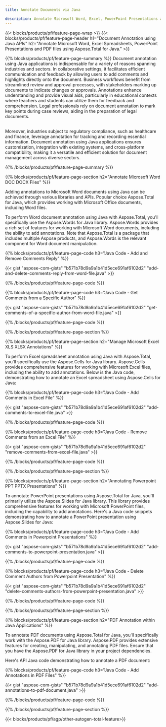 ```yaml
---
title: Annotate Documents via Java 

description: Annotate Microsoft Word, Excel, PowerPoint Presentations and PDF files via your Java application. Clear Annotation with ease.
---
```


{{< blocks/products/pf/feature-page-wrap >}}
{{< blocks/products/pf/feature-page-header h1="Document Annotation using Java APIs" h2="Annotate Microsoft Word, Excel Spreadsheets, PowerPoint Presentations and PDF files using Aspose.Total for Java." >}}

{{% blocks/products/pf/feature-page-summary %}}
Document annotation using Java applications is indispensable for a variety of reasons spanning industries and sectors. In collaborative settings, it facilitates efficient communication and feedback by allowing users to add comments and highlights directly onto the document. Business workflows benefit from streamlined review and approval processes, with stakeholders marking up documents to indicate changes or approvals. Annotations enhance understanding and provide visual aids, particularly in educational contexts where teachers and students can utilize them for feedback and comprehension. Legal professionals rely on document annotation to mark key points during case reviews, aiding in the preparation of legal documents. <br /><br />

Moreover, industries subject to regulatory compliance, such as healthcare and finance, leverage annotation for tracking and recording essential information. Document annotation using Java applications ensures customization, integration with existing systems, and cross-platform compatibility, making it a versatile and efficient solution for document management across diverse sectors.

{{% /blocks/products/pf/feature-page-summary  %}}

{{% blocks/products/pf/feature-page-section  h2="Annotate Microsoft Word DOC DOCX Files" %}}

Adding annotations to Microsoft Word documents using Java can be achieved through various libraries and APIs. Popular choice Aspose.Total for Java, which provides working with Microsoft Office documents, including Word files.   <br />

To perform Word document annotation using Java with Aspose.Total, you'll specifically use the Aspose.Words for Java library. Aspose.Words provides a rich set of features for working with Microsoft Word documents, including the ability to add annotations. Note that Aspose.Total is a package that includes multiple Aspose products, and Aspose.Words is the relevant component for Word document manipulation.<br />

{{% blocks/products/pf/feature-page-code h3="Java Code - Add and Remove Comments Reply" %}}

{{< gist "aspose-com-gists" "b571b78d9a9a1b41d5ece691af6102d2" "add-and-delete-comments-reply-from-word-file.java" >}}

{{% /blocks/products/pf/feature-page-code  %}}

{{% blocks/products/pf/feature-page-code h3="Java Code - Get Comments from a Specific Author" %}}

{{< gist "aspose-com-gists" "b571b78d9a9a1b41d5ece691af6102d2" "get-comments-of-a-specific-author-from-word-file.java" >}}

{{% /blocks/products/pf/feature-page-code  %}}

{{% /blocks/products/pf/feature-page-section %}}

{{% blocks/products/pf/feature-page-section  h2="Manage Microsoft Excel XLS XLSX Annotations" %}}

To perform Excel spreadsheet annotation using Java with Aspose.Total, you'll specifically use the Aspose.Cells for Java library. Aspose.Cells provides comprehensive features for working with Microsoft Excel files, including the ability to add annotations. Below is the Java code, demonstrating how to annotate an Excel spreadsheet using Aspose.Cells for Java:<br />

{{% blocks/products/pf/feature-page-code h3="Java Code - Add Comments in Excel File" %}}

{{< gist "aspose-com-gists" "b571b78d9a9a1b41d5ece691af6102d2" "add-comments-to-excel-file.java" >}}

{{% /blocks/products/pf/feature-page-code  %}}

{{% blocks/products/pf/feature-page-code h3="Java Code - Remove Comments from an Excel File" %}}

{{< gist "aspose-com-gists" "b571b78d9a9a1b41d5ece691af6102d2" "remove-comments-from-excel-file.java" >}}

{{% /blocks/products/pf/feature-page-code  %}}

{{% /blocks/products/pf/feature-page-section %}}

{{% blocks/products/pf/feature-page-section  h2="Annotating Powerpoint PPT PPTX Presentations" %}}

To annotate PowerPoint presentations using Aspose.Total for Java, you'll primarily utilize the Aspose.Slides for Java library. This library provides comprehensive features for working with Microsoft PowerPoint files, including the capability to add annotations. Here's a Java code snippets demonstrating how to annotate a PowerPoint presentation using Aspose.Slides for Java:<br />

{{% blocks/products/pf/feature-page-code h3="Java Code - Add Comments in Powerpoint Presentations" %}}

{{< gist "aspose-com-gists" "b571b78d9a9a1b41d5ece691af6102d2" "add-comments-to-powerpoint-presentation.java" >}}

{{% /blocks/products/pf/feature-page-code  %}}

{{% blocks/products/pf/feature-page-code h3="Java Code - Delete Comment Authors from Powerpoint Presentation" %}}

{{< gist "aspose-com-gists" "b571b78d9a9a1b41d5ece691af6102d2" "delete-comments-authors-from-powerpoint-presentation.java" >}}

{{% /blocks/products/pf/feature-page-code  %}}

{{% /blocks/products/pf/feature-page-section %}}

{{% blocks/products/pf/feature-page-section  h2="PDF Annotation within Java Applications" %}}

To annotate PDF documents using Aspose.Total for Java, you'll specifically work with the Aspose.PDF for Java library. Aspose.PDF provides extensive features for creating, manipulating, and annotating PDF files. Ensure that you have the Aspose.PDF for Java library in your project dependencies. 

Here's API Java code demonstrating how to annotate a PDF document:<br />

{{% blocks/products/pf/feature-page-code h3="Java Code - Add Annotations in PDF Files" %}}

{{< gist "aspose-com-gists" "b571b78d9a9a1b41d5ece691af6102d2" "add-annotations-to-pdf-document.java" >}}

{{% /blocks/products/pf/feature-page-code  %}}

{{% /blocks/products/pf/feature-page-section %}}

{{< blocks/products/pf/agp/other-autogen-total-feature>}}